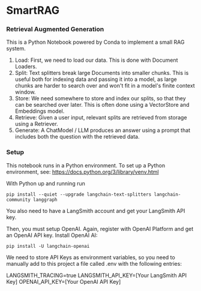 # SmartRAG


### Retrieval Augmented Generation
This is a Python Notebook powered by Conda to implement a small RAG system.

1. Load: First, we need to load our data. This is done with Document Loaders.
2. Split: Text splitters break large Documents into smaller chunks. This is useful both for indexing data and passing it into a model, as large chunks are harder to search over and won't fit in a model's finite context window.
3. Store: We need somewhere to store and index our splits, so that they can be searched over later. This is often done using a VectorStore and Embeddings model.
4. Retrieve: Given a user input, relevant splits are retrieved from storage using a Retriever.
5. Generate: A ChatModel / LLM produces an answer using a prompt that includes both the question with the retrieved data.

### Setup

This notebook runs in a Python environment.
To set up a Python environment, see:
https://docs.python.org/3/library/venv.html

With Python up and running run

    pip install --quiet --upgrade langchain-text-splitters langchain-community langgraph

You also need to have a LangSmith account and get your LangSmith API key.

Then, you must setup OpenAI. Again, register with OpenAI Platform and get an OpenAI API key. 
Install OpenAI AI:

    pip install -U langchain-openai

We need to store API Keys as environment variables, so you need to manually add to
this project a file called .env with the following entries:

LANGSMITH_TRACING=true
LANGSMITH_API_KEY=[Your LangSmith API Key]
OPENAI_API_KEY=[Your OpenAI API Key]


